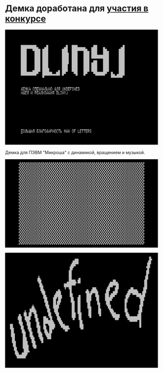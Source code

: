 # Демка доработана для [участия в конкурсе](https://undefined.chaosconstructions.ru/)

![alt text](img/0001.png "Логотип")

Демка для ПЭВМ "Микроша" с динамикой, вращением и музыкой.

![alt text](img/0002.png "Портьера")

![alt text](img/0003.png "Undefined")

